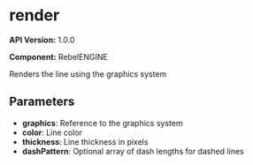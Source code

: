 # render

**API Version:** 1.0.0

**Component:** RebelENGINE

Renders the line using the graphics system

## Parameters

- **graphics**: Reference to the graphics system
- **color**: Line color
- **thickness**: Line thickness in pixels
- **dashPattern**: Optional array of dash lengths for dashed lines


